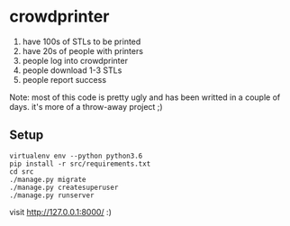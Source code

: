 # crowdprinter

1. have 100s of STLs to be printed
2. have 20s of people with printers
3. people log into crowdprinter
4. people download 1-3 STLs
5. people report success

Note: most of this code is pretty ugly and has been writted in a couple of days. it's more of a throw-away project ;)

## Setup

```
virtualenv env --python python3.6
pip install -r src/requirements.txt
cd src
./manage.py migrate
./manage.py createsuperuser
./manage.py runserver
```

visit http://127.0.0.1:8000/ :)
